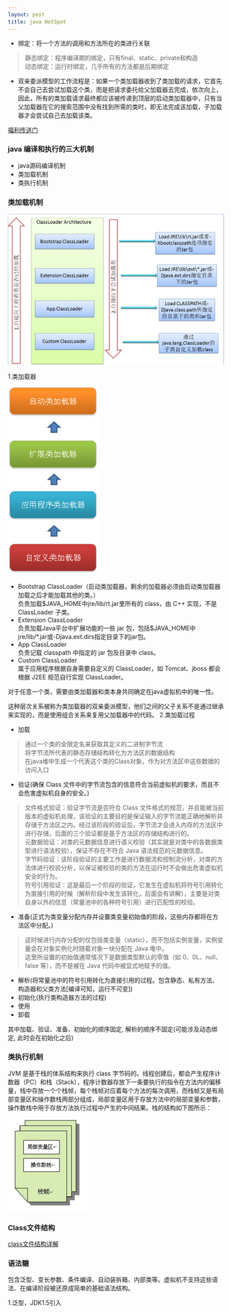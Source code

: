 ```yaml
---
layout: post
title: java HotSpot
---
```


+ 绑定：将一个方法的调用和方法所在的类进行关联<br>
>静态绑定：程序编译期的绑定，只有final、static、private和构造<br>
>动态绑定：运行时绑定，几乎所有的方法都是后期绑定<br>

+ 双亲委派模型的工作流程是：如果一个类加载器收到了类加载的请求，它首先不会自己去尝试加载这个类，而是把请求委托给父加载器去完成，依次向上，因此，所有的类加载请求最终都应该被传递到顶层的启动类加载器中，只有当父加载器在它的搜索范围中没有找到所需的类时，即无法完成该加载，子加载器才会尝试自己去加载该类。<br>

[福利传送门](http://wiki.jikexueyuan.com/project/java-vm/)
### java 编译和执行的三大机制
+ java源码编译机制
+ 类加载机制
+ 类执行机制

### 类加载机制

![类加载](https://raw.githubusercontent.com/nanhuirong/nanhuirong.github.io/master/_posts/jvmclass.gif)

1.类加载器

![类加载器层次](https://raw.githubusercontent.com/nanhuirong/nanhuirong.github.io/master/_posts/loader.png)

+ Bootstrap ClassLoader（启动类加载器，剩余的加载器必须由启动类加载器加载之后才能加载其他的类。）<br>
负责加载$JAVA_HOME中jre/lib/rt.jar里所有的 class，由 C++ 实现，不是 ClassLoader 子类。<br>
+ Extension ClassLoader<br>
负责加载Java平台中扩展功能的一些 jar 包，包括$JAVA_HOME中jre/lib/*.jar或-Djava.ext.dirs指定目录下的jar包。<br>
+ App ClassLoader<br>
负责记载 classpath 中指定的 jar 包及目录中 class。<br>
+ Custom ClassLoader<br>
属于应用程序根据自身需要自定义的 ClassLoader，如 Tomcat、jboss 都会根据 J2EE 规范自行实现 ClassLoader。<br>

对于任意一个类，需要由类加载器和类本身共同确定在java虚拟机中的唯一性。

这种层次关系被称为类加载器的双亲委派模型，他们之间的父子关系不是通过继承来实现的，而是使用组合关系来复用父加载器中的代码。
2.类加载过程
+ 加载<br>
>通过一个类的全限定名来获取其定义的二进制字节流<br>
>将字节流所代表的静态存储结构转化为方法区的数据结构<br>
>在java堆中生成一个代表这个类的Class对象，作为对方法区中这些数据的访问入口<br>
+ 验证(确保 Class 文件中的字节流包含的信息符合当前虚拟机的要求，而且不会危害虚拟机自身的安全。)<br>
>文件格式验证：验证字节流是否符合 Class 文件格式的规范，并且能被当前版本的虚拟机处理，该验证的主要目的是保证输入的字节流能正确地解析并存储于方法区之内。经过该阶段的验证后，字节流才会进入内存的方法区中进行存储，后面的三个验证都是基于方法区的存储结构进行的。<br>
>元数据验证：对类的元数据信息进行语义校验（其实就是对类中的各数据类型进行语法校验），保证不存在不符合 Java 语法规范的元数据信息。<br>
>字节码验证：该阶段验证的主要工作是进行数据流和控制流分析，对类的方法体进行校验分析，以保证被校验的类的方法在运行时不会做出危害虚拟机安全的行为。<br>
>符号引用验证：这是最后一个阶段的验证，它发生在虚拟机将符号引用转化为直接引用的时候（解析阶段中发生该转化，后面会有讲解），主要是对类自身以外的信息（常量池中的各种符号引用）进行匹配性的校验。<br>
+ 准备(正式为类变量分配内存并设置类变量初始值的阶段，这些内存都将在方法区中分配。)<br>
>这时候进行内存分配的仅包括类变量（static），而不包括实例变量，实例变量会在对象实例化时随着对象一块分配在 Java 堆中。<br>
>这里所设置的初始值通常情况下是数据类型默认的零值（如 0、0L、null、false 等），而不是被在 Java 代码中被显式地赋予的值。<br>
+ 解析(将常量池中的符号引用转化为直接引用的过程。包含静态、私有方法、构造器和父类方法[编译可知，运行不可变])
+ 初始化(执行类构造器方法的过程)
+ 使用
+ 卸载

其中加载、验证、准备、初始化的顺序固定, 解析的顺序不固定(可能涉及动态绑定, 此时会在初始化之后)


### 类执行机制
JVM 是基于栈的体系结构来执行 class 字节码的。线程创建后，都会产生程序计数器（PC）和栈（Stack），程序计数器存放下一条要执行的指令在方法内的偏移量，栈中存放一个个栈帧，每个栈帧对应着每个方法的每次调用，而栈帧又是有局部变量区和操作数栈两部分组成，局部变量区用于存放方法中的局部变量和参数，操作数栈中用于存放方法执行过程中产生的中间结果。栈的结构如下图所示：

![类加载](https://raw.githubusercontent.com/nanhuirong/nanhuirong.github.io/master/_posts/classrun.gif)

### Class文件结构
[class文件结构详解](http://wiki.jikexueyuan.com/project/java-vm/class.html)


### 语法糖
包含泛型、变长参数、条件编译、自动装拆箱、内部类等。虚拟机不支持这些语法、在编译阶段被还原成简单的基础语法结构。

1.泛型，JDK1.5引入
